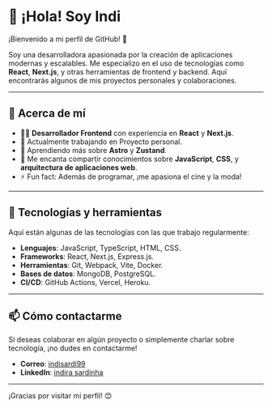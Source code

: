 # 👋 ¡Hola! Soy Indi

¡Bienvenido a mi perfil de GitHub! 🚀

Soy una desarrolladora apasionada por la creación de aplicaciones modernas y escalables. Me especializo en el uso de tecnologías como **React**, **Next.js**, y otras herramientas de frontend y backend. Aquí encontrarás algunos de mis proyectos personales y colaboraciones.

---

## 🌟 Acerca de mí

- 🧑‍💻 **Desarrollador Frontend** con experiencia en **React** y **Next.js**.
- 🔭 Actualmente trabajando en Proyecto personal.
- 🌱 Aprendiendo más sobre **Astro** y **Zustand**.
- 💬 Me encanta compartir conocimientos sobre **JavaScript**, **CSS**, y **arquitectura de aplicaciones web**.
- ⚡ Fun fact: Además de programar, ¡me apasiona el cine y la moda!

---

## 🔧 Tecnologías y herramientas

Aquí están algunas de las tecnologías con las que trabajo regularmente:

- **Lenguajes**: JavaScript, TypeScript, HTML, CSS.
- **Frameworks**: React, Next.js, Express.js.
- **Herramientas**: Git, Webpack, Vite, Docker.
- **Bases de datos**: MongoDB, PostgreSQL.
- **CI/CD**: GitHub Actions, Vercel, Heroku.

---

## 📫 Cómo contactarme

Si deseas colaborar en algún proyecto o simplemente charlar sobre tecnología, ¡no dudes en contactarme!

- **Correo**: [indisardi99](indisardi99@gmail.com)
- **LinkedIn**: [indira sardinha](https://linkedin.com/in/indira-sardinha32401029a/)


---

¡Gracias por visitar mi perfil! 😊
